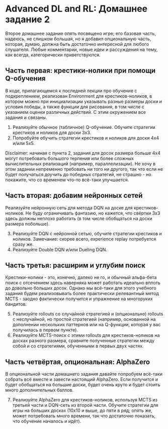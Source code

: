 # Advanced DL and RL: Домашнее задание 2

Второе домашнее задание опять посвящено игре; его базовая часть, надеюсь, не слишком большая, но я добавил опциональную часть, которая, думаю, должна быть достаточно интересной для любого слушателя. Любые комментарии, новые идеи и рассуждения на тему, как всегда, категорически приветствуются.  

## Часть первая: крестики-нолики при помощи Q-обучения

В коде, прилагающемся к последней лекции про обучение с подкреплением, реализован Environment для крестиков-ноликов, в котором можно при инициализации указывать разные размеры доски и условия победы, а также функции для рисования, в том числе с указанием оценки различных действий. С этим окружением все задания и связаны.

1. Реализуйте обычное (табличное) Q-обучение. Обучите стратегии крестиков и ноликов для доски 3х3.
2. Попробуйте обучить стратегии крестиков и ноликов для доски 4х4 и/или 5х5.

Disclaimer: начиная с пункта 2, задания для досок размера больше 4х4 могут потребовать большого терпения или более сложных вычислительных реализаций (например, параллелизации). Не хочу в этом задании непременно требовать ни того ни другого, так что если не будет получаться доучить до победных стратегий, не страшно - но покажите, что со временем что-то всё-таки улучшается.

## Часть вторая: добавим нейронных сетей

Реализуйте нейронную сеть для метода DQN на доске для крестиков-ноликов. Не буду ограничивать фантазию, но кажется, что свёртки 3х3 здесь должны неплохо работать (в том числе обобщаться на доски размера побольше).  

3. Реализуйте DQN с нейронной сетью, обучите стратегии крестиков и ноликов. Замечание: скорее всего, experience replay потребуется сразу же.
4. Реализуйте Double DQN и/или Dueling DQN.

## Часть третья: расширим и углубим поиск

Крестики-нолики - это, конечно, далеко не го, и обычный альфа-бета поиск с отсечением здесь наверняка может работать идеально вплоть до довольно больших досок. Однако мы всё-таки для этого учебного задания будем реализовывать более практически релевантный метод MCTS - заодно фактически получится и упражнение на многоруких бандитов.

5. Реализуйте rollouts со случайной стратегией и (опционально) rollouts с неслучайной, но простой стратегией (например, основанной на дополнении нескольких паттернов или на Q-функции, которая у вас получилась в первом пункте).
6. Реализуйте MCTS-поиск с этими rollouts для крестиков-ноликов на досках разного размера, сравните полученные стратегии между собой и со стратегиями, обученными в первых двух частях.

## Часть четвёртая, опциональная: AlphaZero

В опциональной части домашнего задания давайте попробуем всё-таки собрать всё вместе и завести настоящий AlphaZero. Если получится и будет обобщаться на большие доски, будет очень круто и будет стоить много дополнительных баллов.

7. Реализуйте AlphaZero для крестиков-ноликов, используя MCTS из третьей части и DQN-сеть из второй части. Обучите стратегии для игры на больших досках (10х10 и выше, до пяти в ряд; опять же, может потребовать много времени, так что достаточно показать, что обучение началось и идёт).
